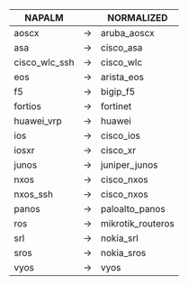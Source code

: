 | NAPALM | | NORMALIZED |
| ---------- | -- | ------ |
| aoscx | → | aruba_aoscx |
| asa | → | cisco_asa |
| cisco_wlc_ssh | → | cisco_wlc |
| eos | → | arista_eos |
| f5 | → | bigip_f5 |
| fortios | → | fortinet |
| huawei_vrp | → | huawei |
| ios | → | cisco_ios |
| iosxr | → | cisco_xr |
| junos | → | juniper_junos |
| nxos | → | cisco_nxos |
| nxos_ssh | → | cisco_nxos |
| panos | → | paloalto_panos |
| ros | → | mikrotik_routeros |
| srl | → | nokia_srl |
| sros | → | nokia_sros |
| vyos | → | vyos |